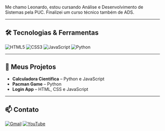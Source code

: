 Me chamo Leonardo, estou cursando Análise e Desenvolvimento de Sistemas pela PUC. Finalizei um curso técnico também de ADS.

---

## 🛠 Tecnologias & Ferramentas
![HTML5](https://img.shields.io/badge/HTML5-E34F26?style=for-the-badge&logo=html5&logoColor=white)
![CSS3](https://img.shields.io/badge/CSS3-1572B6?style=for-the-badge&logo=css3&logoColor=white)
![JavaScript](https://img.shields.io/badge/JavaScript-F7DF1E?style=for-the-badge&logo=javascript&logoColor=black)
![Python](https://img.shields.io/badge/Python-3776AB?style=for-the-badge&logo=python&logoColor=white)

---

## 📂 Meus Projetos
- **Calculadora Científica** – Python e JavaScript  
- **Pacman Game** – Python  
- **Login App** – HTML, CSS e JavaScript  

---

## 📫 Contato
[![Gmail](https://img.shields.io/badge/Gmail-D14836?style=for-the-badge&logo=gmail&logoColor=white)](mailto:seuemail@example.com)
[![YouTube](https://img.shields.io/badge/YouTube-FF0000?style=for-the-badge&logo=youtube&logoColor=white)](https://www.youtube.com/)

